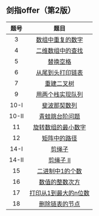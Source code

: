 ## 剑指offer（第2版）

| 题号  | 题目 |
|:---:|:---:|
| 3   | [数组中重复的数字](solutions/Offer_03.cpp) 
| 4   | [二维数组中的查找](solutions/Offer_04.cpp) 
| 5   | [替换空格](solutions/Offer_05.cpp) 
| 6   | [从尾到头打印链表](solutions/Offer_06.cpp) 
| 7   | [重建二叉树](solutions/Offer_07.cpp) 
| 9   | [用两个栈实现队列](solutions/Offer_09.cpp) 
| 10-I  | [斐波那契数列](solutions/Offer_10-I.cpp) 
| 10-II | [青蛙跳台阶问题](solutions/Offer_10-II.cpp) 
| 11  | [旋转数组的最小数字](solutions/Offer_11.cpp) 
| 12  | [矩阵中的路径](solutions/Offer_12.cpp) 
| 14-I  | [剪绳子](solutions/Offer_14-I.cpp) 
| 14-II | [剪绳子 II](solutions/Offer_14-II.cpp) 
| 15  | [二进制中1的个数](solutions/Offer_15.cpp) 
| 16  | [数值的整数次方](solutions/Offer_16.cpp) 
| 17  | [打印从1到最大的n位数](solutions/Offer_17.cpp) 
| 18  | [删除链表的节点](solutions/Offer_18.cpp) 

